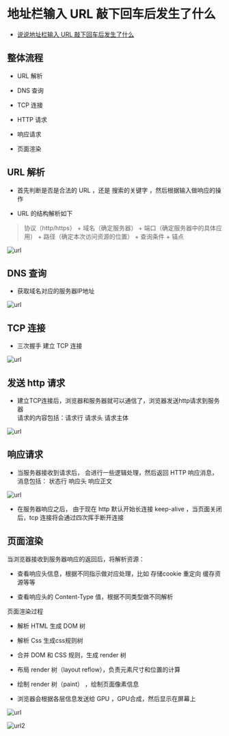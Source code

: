 # 地址栏输入 URL 敲下回车后发生了什么

- [说说地址栏输入 URL 敲下回车后发生了什么](https://mp.weixin.qq.com/s/Ql1tD-YJSVXb-wK5t2iIWw)

## 整体流程

- URL 解析

- DNS 查询

- TCP 连接

- HTTP 请求

- 响应请求

- 页面渲染

## URL 解析

- 首先判断是否是合法的 URL ，还是 搜索的关键字 ，然后根据输入做响应的操作

- URL 的结构解析如下

> 协议（http/https） + 域名（确定服务器） + 端口（确定服务器中的具体应用） + 路径（确定本次访问资源的位置） + 查询条件 + 锚点

![url](../assets/url.png)

## DNS 查询

- 获取域名对应的服务器IP地址

![url](../assets/dns.png)

## TCP 连接

- 三次握手 建立 TCP 连接 

![url](../assets/tcp.png)

## 发送 http 请求 

- 建立TCP连接后，浏览器和服务器就可以通信了，浏览器发送http请求到服务器  
  请求的内容包括：请求行 请求头 请求主体

![url](../assets/request.png)

## 响应请求

- 当服务器接收到请求后， 会进行一些逻辑处理，然后返回 HTTP 响应消息，  
  消息包括： 状态行  响应头  响应正文

![url](../assets/response.png)

- 在服务器响应之后， 由于现在 http 默认开始长连接 keep-alive ，当页面关闭后，tcp 连接将会通过四次挥手断开连接

## 页面渲染

当浏览器接收到服务器响应的返回后，将解析资源：  

- 查看响应头信息，根据不同指示做对应处理，比如 存储cookie 重定向 缓存资源等等 

- 查看响应头的 Content-Type 值，根据不同类型做不同解析

页面渲染过程

- 解析 HTML 生成 DOM 树

- 解析 Css 生成css规则树

- 合并 DOM 和 CSS 规则，生成 render 树

- 布局 render 树（layout reflow），负责元素尺寸和位置的计算

- 绘制 render 树（paint） ，绘制页面像素信息

- 浏览器会根据各层信息发送给 GPU ，GPU合成，然后显示在屏幕上

![url](../assets/render.png)

![url2](../assets/url2.png)
